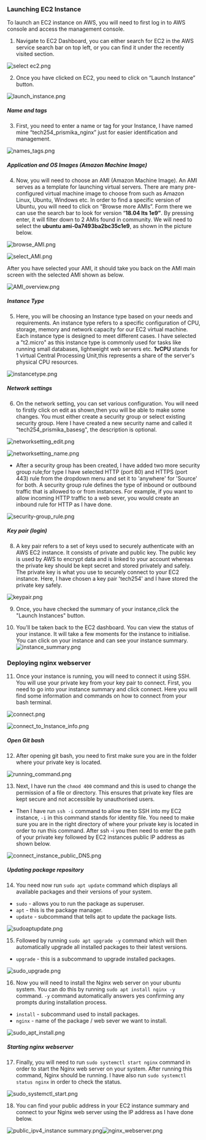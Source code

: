 
### Launching EC2 Instance

To launch an EC2 instance on AWS, you will need to first log in to AWS console and access the management console.

1) Navigate to EC2 Dashboard, you can either search for EC2 in the AWS service search bar on top left, or you can find it under the recently visited section.

![select ec2.png](images%2Fselect%20ec2.png)

2) Once you have clicked on EC2, you need to click on “Launch Instance” button.

![launch_instance.png](images%2Flaunch_instance.png)

##### Name and tags

3) First, you need to enter a name or tag for your Instance, I have named mine “tech254_prismika_nginx” just for easier identification and management.

![names_tags.png](images%2Fnames_tags.png)

##### Application and OS Images (Amazon Machine Image)

4) Now, you will need to choose an AMI (Amazon Machine Image). An AMI serves as a template for launching virtual servers. There are many pre-configured virtual machine image to choose from such as Amazon Linux, Ubuntu, Windows etc. In order to find a specific version of Ubuntu, you will need to click on “Browse more AMIs”. Form there we can use the search bar to look for version “**18.04 lts 1e9”**.  By pressing enter, it will filter down to 2 AMIs found in community. We will need to select the **ubuntu ami-0a7493ba2bc35c1e9**, as shown in the picture below.

![browse_AMI.png](images%2Fbrowse_AMI.png)

![select_AMI.png](images%2Fselect_AMI.png)

After you have selected your AMI, it should take you back on the AMI main screen with the selected AMI shown as below.

![AMI_overview.png](images%2FAMI_overview.png)

##### Instance Type

5) Here, you will be choosing an Instance type based on your needs and requirements. An instance type refers to a specific configuration of CPU, storage, memory and network capacity for our EC2 virtual machine. Each instance type is designed to meet different cases.
I have selected a "t2.micro" as this instance type is commonly used for tasks like running small databases, lightweight web servers etc.
**1vCPU** stands for 1 virtual Central Processing Unit,this represents a share of the server's physical CPU resources.

![instancetype.png](images%2Finstancetype.png)

##### Network settings

6) On the network setting, you can set various configuration. You will need to firstly click on edit as shown,then you will be able to make some changes. You must either create a security group or select existing security group. Here I have created a new security name and called it "tech254_prismika_basesg", the description is optional.

![networksetting_edit.png](images%2Fnetworksetting_edit.png)

![networksetting_name.png](images%2Fnetworkingsetting_name.png)

- After a security group has been created, I have added two more security group rule;for type I have selected HTTP (port 80) and HTTPS (port 443) rule from the dropdown menu and set it to 'anywhere' for 'Source' for both. A security group rule defines the type of inbound or outbound traffic that is allowed to or from instances. For example, if you want to allow incoming HTTP traffic to a web sever, you would create an inbound rule for HTTP as I have done.

![security-group_rule.png](images%2Fsecuritygroup_rule.png)

##### Key pair (login)

8) A key pair refers to a set of keys used to securely authenticate with an AWS EC2 instance. It consists of private and public key. The public key is used by AWS to encrypt data and is linked to your account whereas the private key should be kept secret and stored privately and safely. The private key is what you use to securely connect to your EC2 instance. Here, I have chosen a key pair 'tech254' and I have stored the private key safely.

![keypair.png](images%2Fkeypair.png)

9) Once, you have checked the summary of your instance,click the "Launch Instances" button.

10) You'll be taken back to the EC2 dashboard. You can view the status of your instance. It will take a few moments for the instance to initialise. You can click on your instance and can see your instance summary.
![instance_summary.png](images%2Finstance_summary.png)

### Deploying nginx webserver

11) Once your instance is running, you will need to connect it using SSH. You will use your private key from your key pair to connect. First, you need to go into your instance summary and click connect. Here you will find some information and commands on how to connect from your bash terminal.

![connect.png](images%2Fconnect.png)

![connect_to_Instance_info.png](images%2Fconnect_to_Instance_info.png)

##### Open Git bash

12) After opening git bash, you need to first make sure you are in the folder where your private key is located.

![running_command.png](images%2Frunning_command.png)

13) Next, I have run the `chmod 400` command and this is used to change the permission of a file or directory. This ensures that private key files are kept secure and not accessible by unauthorised users.

- Then I have run `ssh -i` command to allow me to SSH into my EC2 instance, `-i` in this command stands for identity file. You need to make sure you are in the right directory of where your private key is located in order to run this command. After ssh -i you then need to enter the path of your private key followed by EC2 instances public IP address as shown below.

![connect_instance_public_DNS.png](images%2Fconnect_instance_public_DNS.png)

##### Updating package repository

14) You need now run `sudo apt update` command which displays all available packages and their versions of your system.

- `sudo` - allows you to run the package as superuser.
- `apt` - this is the package manager.
- `update` - subcommand that tells apt to update the package lists.

![sudoaptupdate.png](images%2Fsudoaptupdate.png)

15) Followed by running `sudo apt upgrade -y` command which will then automatically upgrade all installed packages to their latest versions.

- `upgrade` - this is a subcommand to upgrade installed packages.

![sudo_upgrade.png](images%2Fsudo_upgrade.png)

16) Now you will need to install the Nginx web server on your ubuntu system. You can do this by running `sudo apt install nginx -y` command. `-y` command automatically answers yes confirming any prompts during installation process.

- `install` - subcommand used to install packages.
- `nginx` - name of the package / web sever we want to install.

![sudo_apt_install.png](images%2Fsudo_apt_install.png)

##### Starting nginx webserver

17) Finally, you will need to run `sudo systemctl start nginx` command in order to start the Nginx web server on your system. After running this command, Nginx should be running. I have also run `sudo systemctl status nginx` in order to check the status.

![sudo_systemctl_start.png](images%2Fsudo_systemctl_start.png)

18) You can find your public address in your EC2 instance summary and connect to your Nginx web server using the IP address as I have done below.

![public_ipv4_instance summary.png](images%2Fpublic_ipv4_instancesummary.png)![nginx_webserver.png](images%2Fnginx_webserver.png)
